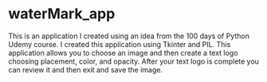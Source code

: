 # waterMark_app

This is an application I created using an idea from the 100 days of Python Udemy course.
I created this application using Tkinter and PIL. This application allows you to choose an image and then create a text logo choosing placement, color, and opacity. After your text logo is complete you can review it and then exit and save the image.
